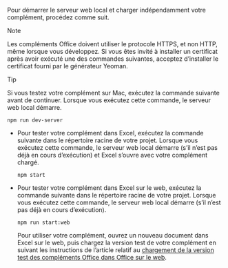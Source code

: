 
Pour démarrer le serveur web local et charger indépendamment votre complément, procédez comme suit.

> [!NOTE]
> Les compléments Office doivent utiliser le protocole HTTPS, et non HTTP, même lorsque vous développez. Si vous êtes invité à installer un certificat après avoir exécuté une des commandes suivantes, acceptez d’installer le certificat fourni par le générateur Yeoman.

> [!TIP]
> Si vous testez votre complément sur Mac, exécutez la commande suivante avant de continuer. Lorsque vous exécutez cette commande, le serveur web local démarre.
>
> ```command&nbsp;line
> npm run dev-server
> ```

- Pour tester votre complément dans Excel, exécutez la commande suivante dans le répertoire racine de votre projet. Lorsque vous exécutez cette commande, le serveur web local démarre (s’il n’est pas déjà en cours d’exécution) et Excel s’ouvre avec votre complément chargé.

    ```command&nbsp;line
    npm start
    ```

- Pour tester votre complément dans Excel sur le web, exécutez la commande suivante dans le répertoire racine de votre projet. Lorsque vous exécutez cette commande, le serveur web local démarre (s’il n’est pas déjà en cours d’exécution).

    ```command&nbsp;line
    npm run start:web
    ```

    Pour utiliser votre complément, ouvrez un nouveau document dans Excel sur le web, puis chargez la version test de votre complément en suivant les instructions de l’article relatif au [chargement de la version test des compléments Office dans Office sur le web](../testing/sideload-office-add-ins-for-testing.md#sideload-an-office-add-in-in-office-on-the-web).

